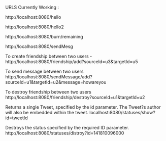 URLS Currently Working :


http://localhost:8080/hello

http://localhost:8080/hello2

http://localhost:8080/burn/remaining

http://localhost:8080/sendMesg

To create friendship between two users -
http://localhost:8080/friendship/add?sourceId=u3&targetId=u5

To send message between two users
http://localhost:8080/sendMessage/add?sourceId=u1&targetId=u2&message=howareyou


To destroy friendship between two users
http://localhost:8080/friendship/destroy?sourceId=u1&targetId=u2

Returns a single Tweet, specified by the id parameter. The Tweet?s author will also be embedded within the tweet.
localhost:8080/statuses/show?id=tweetId

Destroys the status specified by the required ID parameter.
http://localhost:8080/statuses/distroy?id=141810096000
